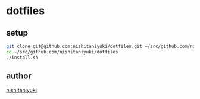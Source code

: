 # dotfiles

## setup

```sh
git clone git@github.com:nishitaniyuki/dotfiles.git ~/src/github.com/nishitaniyuki/dotfiles
cd ~/src/github.com/nishitaniyuki/dotfiles
./install.sh
```

## author

[nishitaniyuki](https://github.com/nishitaniyuki)

